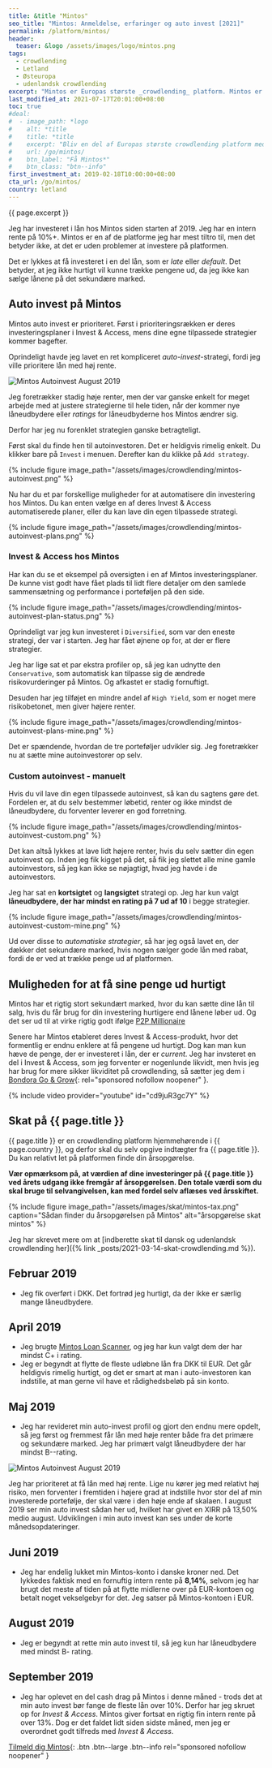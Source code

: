 ```yaml
---
title: &title "Mintos"
seo_title: "Mintos: Anmeldelse, erfaringer og auto invest [2021]"
permalink: /platform/mintos/
header:
  teaser: &logo /assets/images/logo/mintos.png
tags:
  - crowdlending
  - Letland
  - Østeuropa
  - udenlandsk crowdlending
excerpt: "Mintos er Europas største _crowdlending_ platform. Mintos er en markedsplads for rigtig mange låneudbydere, som har hjemme i Letland."
last_modified_at: 2021-07-17T20:01:00+08:00
toc: true
#deal:
#  - image_path: *logo
#    alt: *title
#    title: *title
#    excerpt: "Bliv en del af Europas største crowdlending platform med årlige afkast på 10%+"
#    url: /go/mintos/
#    btn_label: "Få Mintos*"
#    btn_class: "btn--info"
first_investment_at: 2019-02-18T10:00:00+08:00
cta_url: /go/mintos/
country: letland
---
```


{{ page.excerpt }}

Jeg har investeret i lån hos Mintos siden starten af 2019. Jeg har en intern rente på 10%+. Mintos er en af de platforme jeg har mest tiltro til, men det betyder ikke, at det er uden problemer at investere på platformen.

Det er lykkes at få investeret i en del lån, som er _late_ eller _default_. Det betyder, at jeg ikke hurtigt vil kunne trække pengene ud, da jeg ikke kan sælge lånene på det sekundære marked.

## Auto invest på Mintos

Mintos auto invest er prioriteret. Først i prioriteringsrækken er deres investeringsplaner i Invest & Access, mens dine egne tilpassede strategier kommer bagefter.

Oprindeligt havde jeg lavet en ret kompliceret _auto-invest_-strategi, fordi jeg ville prioritere lån med høj rente.

![Mintos Autoinvest August 2019](/assets/images/autoinvest/mintos-autoinvest-august-2019.png)

Jeg foretrækker stadig høje renter, men der var ganske enkelt for meget arbejde med at justere strategierne til hele tiden, når der kommer nye låneudbydere eller _ratings_ for låneudbyderne hos Mintos ændrer sig.

Derfor har jeg nu forenklet strategien ganske betragteligt.

Først skal du finde hen til autoinvestoren. Det er heldigvis rimelig enkelt. Du klikker bare på `Invest` i menuen. Derefter kan du klikke på `Add strategy`.

{% include figure image_path="/assets/images/crowdlending/mintos-autoinvest.png" %}

Nu har du et par forskellige muligheder for at automatisere din investering hos Mintos. Du kan enten vælge en af deres Invest & Access automatiserede planer, eller du kan lave din egen tilpassede strategi.

{% include figure image_path="/assets/images/crowdlending/mintos-autoinvest-plans.png" %}

### Invest & Access hos Mintos

Har kan du se et eksempel på oversigten i en af Mintos investeringsplaner. De kunne vist godt have fået plads til lidt flere detaljer om den samlede sammensætning og performance i porteføljen på den side.

{% include figure image_path="/assets/images/crowdlending/mintos-autoinvest-plan-status.png" %}

Oprindeligt var jeg kun investeret i `Diversified`, som var den eneste strategi, der var i starten. Jeg har fået øjnene op for, at der er flere strategier.

Jeg har lige sat et par ekstra profiler op, så jeg kan udnytte den `Conservative`, som automatisk kan tilpasse sig de ændrede risikovurderinger på Mintos. Og afkastet er stadig fornuftigt.

Desuden har jeg tilføjet en mindre andel af `High Yield`, som er noget mere risikobetonet, men giver højere renter.

{% include figure image_path="/assets/images/crowdlending/mintos-autoinvest-plans-mine.png" %}

Det er spændende, hvordan de tre porteføljer udvikler sig. Jeg foretrækker nu at sætte mine autoinvestorer op selv.

### Custom autoinvest - manuelt

Hvis du vil lave din egen tilpassede autoinvest, så kan du sagtens gøre det. Fordelen er, at du selv bestemmer løbetid, renter og ikke mindst de låneudbydere, du forventer leverer en god forretning.

{% include figure image_path="/assets/images/crowdlending/mintos-autoinvest-custom.png" %}

Det kan altså lykkes at lave lidt højere renter, hvis du selv sætter din egen autoinvest op. Inden jeg fik kigget på det, så fik jeg slettet alle mine gamle autoinvestors, så jeg kan ikke se nøjagtigt, hvad jeg havde i de autoinvestors.

Jeg har sat en **kortsigtet** og **langsigtet** strategi op. Jeg har kun valgt **låneudbydere, der har mindst en rating på 7 ud af 10** i begge strategier. 

{% include figure image_path="/assets/images/crowdlending/mintos-autoinvest-custom-mine.png" %}

Ud over disse to _automatiske strategier_, så har jeg også lavet en, der dækker det sekundære marked, hvis nogen sælger gode lån med rabat, fordi de er ved at trække penge ud af platformen.

## Muligheden for at få sine penge ud hurtigt

Mintos har et rigtig stort sekundært marked, hvor du kan sætte dine lån til salg, hvis du får brug for din investering hurtigere end lånene løber ud. Og det ser ud til at virke rigtig godt ifølge [P2P Millionaire](https://p2p-millionaire.com/how-liquid-is-the-mintos-secondary-market-our-e1m-p2p-lending-early-exit-test/)

Senere har Mintos etableret deres Invest & Access-produkt, hvor det formentlig er endnu enklere at få pengene ud hurtigt. Dog kan man kun hæve de penge, der er investeret i lån, der er _current_. Jeg har invsteret en del i Invest & Access, som jeg forventer er nogenlunde likvidt, men hvis jeg har brug for mere sikker likviditet på crowdlending, så sætter jeg dem i [Bondora Go & Grow](/go/bondora/){: rel="sponsored nofollow noopener" }.

{% include video provider="youtube" id="cd9juR3gc7Y" %}

## Skat på {{ page.title }}

{{ page.title }} er en crowdlending platform hjemmehørende i {{ page.country }}, og derfor skal du selv opgive indtægter fra {{ page.title }}. Du kan relativt let på platformen finde din årsopgørelse.

**Vær opmærksom på, at værdien af dine investeringer på  {{ page.title }} ved årets udgang ikke fremgår af årsopgørelsen. Den totale værdi som du skal bruge til selvangivelsen, kan med fordel selv aflæses ved årsskiftet.**

{% include figure image_path="/assets/images/skat/mintos-tax.png" caption="Sådan finder du årsopgørelsen på Mintos" alt="årsopgørelse skat mintos" %}

Jeg har skrevet mere om at [indberette skat til dansk og udenlandsk crowdlending her]({% link _posts/2021-03-14-skat-crowdlending.md %}).

## Februar 2019

- Jeg fik overført i DKK. Det fortrød jeg hurtigt, da der ikke er særlig mange låneudbydere.

## April 2019

- Jeg brugte [Mintos Loan Scanner](http://explorep2p.com/mintos-loan-scanner/), og jeg har kun valgt dem der har mindst C+ i rating.
- Jeg er begyndt at flytte de fleste udløbne lån fra DKK til EUR. Det går heldigvis rimelig hurtigt, og det er smart at man i auto-investoren kan indstille, at man gerne vil have et rådighedsbeløb på sin konto.

## Maj 2019

- Jeg har revideret min auto-invest profil og gjort den endnu mere opdelt, så jeg først og fremmest får lån med høje renter både fra det primære og sekundære marked. Jeg har primært valgt låneudbydere der har mindst B--rating.

![Mintos Autoinvest August 2019](/assets/images/autoinvest/mintos-autoinvest-august-2019.png)

Jeg har prioriteret at få lån med høj rente. Lige nu kører jeg med relativt høj risiko, men forventer i fremtiden i højere grad at indstille hvor stor del af min investerede portefølje, der skal være i den høje ende af skalaen. I august 2019 ser min auto invest sådan her ud, hvilket har givet en XIRR på 13,50% medio august. Udviklingen i min auto invest kan ses under de korte månedsopdateringer.

## Juni 2019

- Jeg har endelig lukket min Mintos-konto i danske kroner ned. Det lykkedes faktisk med en fornuftig intern rente på **8,14%**, selvom jeg har brugt det meste af tiden på at flytte midlerne over på EUR-kontoen og betalt noget vekselgebyr for det. Jeg satser på Mintos-kontoen i EUR.

## August 2019

- Jeg er begyndt at rette min auto invest til, så jeg kun har låneudbydere med mindst B- rating.

## September 2019

- Jeg har oplevet en del cash drag på Mintos i denne måned - trods det at min auto invest bør fange de fleste lån over 10%. Derfor har jeg skruet op for _Invest & Access_. Mintos giver fortsat en rigtig fin intern rente på over 13%. Dog er det faldet lidt siden sidste måned, men jeg er overordnet godt tilfreds med _Invest & Access_.

[Tilmeld dig Mintos](/go/mintos/){: .btn .btn--large .btn--info rel="sponsored nofollow noopener" }

